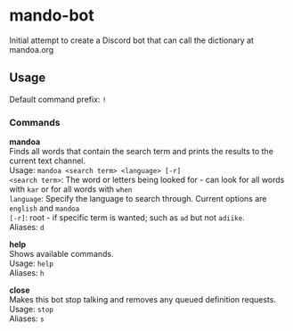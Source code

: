 # mando-bot
Initial attempt to create a Discord bot that can call the dictionary at mandoa.org

## Usage
Default command prefix: `!`

### Commands
**mandoa**<br>
Finds all words that contain the search term and prints the results to the current text channel.<br>
Usage: `mandoa <search term> <language> [-r] `<br>
`<search term>`: The word or letters being looked for - can look for all words with `kar` or for all words with `when`<br>
`language`: Specify the language to search through. Current options are `english` and `mandoa`<br>
`[-r]`: root - if specific term is wanted; such as `ad` but not `adiike`.<br>
Aliases: `d`<br>

**help**<br>
Shows available commands.<br>
Usage: `help`<br>
Aliases: `h`<br>

**close**<br>
Makes this bot stop talking and removes any queued definition requests.<br>
Usage: `stop`<br>
Aliases: `s`<br>

<!-------## Screenshots
![taco](https://github.com/TychoTheTaco/Discord-Dictionary-Bot/blob/master/media/taco.jpg)->

## Installation

### Requirements
- Python

### Installation
To install, simply run `pip install .` in the project's root directory. You can then run the bot using `python -m discord_dictionary_bot` along with the appropriate arguments described below.

## Credits
<!------#### Dictionary icon
<img src="https://github.com/TychoTheTaco/Discord-Dictionary-Bot/blob/master/media/dictionary.png?raw=true" width="64" align="left"></img>
This icon was modified from the [original](https://thenounproject.com/term/dictionary/653775/).<br>
`dictionary by Oriol Sallés from the Noun Project`->
